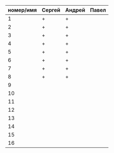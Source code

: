 номер/имя | Сергей | Андрей | Павел
--|--------|--------|-------
1 | + | + | |
2 | + | + | |
3 | + | + | |
4 | + | + | |
5 | + | + | |
6 | + | + | |
7 | + | + | |
8 | + | + | |
9 | | | |
10  | | | |
11  | | | |
12  | | | |
13  | | | |
14  | | | |
15  | | | |
16  | | | |
